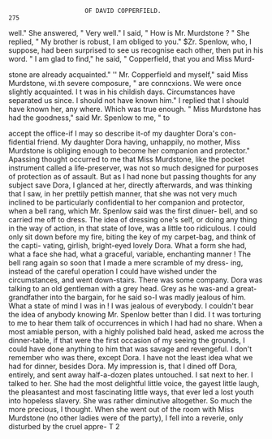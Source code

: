                          OF DAVID COPPERFIELD.                          275
  well." She answered, " Very well." I said, " How is Mr. Murdstone ? "
  She replied, " My brother is robust, I am obliged to you."
    $Zr. Spenlow, who, I suppose, had been surprised to see us recognise
  each other, then put in his word.
    " I am glad to find," he said, " Copperfield, that you and Miss Murd-

 stone are already acquainted."
    '' Mr. Copperfield and myself," said Miss Murdstone, wi.th severe
 composure, " are conncxions. We were once slightly acquainted. I t was
 in his childish days. Circumstances have separated us since. I should
 not have known him."
    I replied that I should have known her, any where. Which was true
 enough.
    " Miss Murdstone has had the goodness," said Mr. Spenlow to me, " to

 accept the office-if I may so describe it-of my daughter Dora's con-
 fidential friend. My daughter Dora having, unhappily, no mother, Miss
 Murdstone is obliging enough to become her companion and protector."
    Apassing thought occurred to me that Miss Murdstone, like the pocket
instrument called a life-preserver, was not so much designed for purposes
 of protection as of assault. But as I had none but passing thoughts for
 any subject save Dora, I glanced at her, directly afterwards, and was
 thinking that I saw, in her prettily pettish manner, that she was not
very much inclined to be particularly confidential to her companion and
protector, when a bell rang, which Mr. Spenlow said was the first dinuer-
bell, and so carried me off to dress.
    The idea of dressing one's self, or doing any thing in the way of action,
in that state of love, was a little too ridiculous. I could only sit down
before my fire, biting the key of my carpet-bag, and think of the capti-
vating, girlish, bright-eyed lovely Dora. What a form she had, what a
face she had, what a graceful, variable, enchanting manner !
    The bell rang again so soon that I made a mere scramble of my dress-
ing, instead of the careful operation I could have wished under the
circumstances, and went down-stairs. There was some company. Dora
was talking to an old gentleman with a grey head. Grey as he was-and
a great-grandfather into the bargain, for he said so-I was madly jealous
of him.
    What a state of mind I was in ! I was jealous of everybody. I couldn't
bear the idea of anybody knowing Mr. Spenlow better than I did. I t was
torturing to me to hear them talk of occurrences in which I had had
no share. When a most amiable person, with a highly polished bald
head, asked me across the dinner-table, if that were the first occasion of
my seeing the grounds, I could have done anything to him that was
savage and revengeful.
    I don't remember who was there, except Dora. I have not the least idea
what we had for dinner, besides Dora. My impression is, that I dined off
Dora, entirely, and sent away half-a-dozen plates untouched. I sat next
to her. I talked to her. She had the most delightful little voice, the
gayest little laugh, the pleasantest and most fascinating little ways, that
ever led a lost youth into hopeless slavery. She was rather diminutive
altogether. So much the more precious, I thought.
    When she went out of the room with Miss Murdstone (no other ladies
were of the party), I fell into a reverie, only disturbed by the cruel appre-
                                                               T 2
